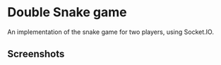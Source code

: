# Double Snake game

An implementation of the snake game for two players, using Socket.IO. 

## Screenshots
